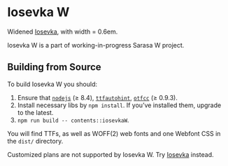 # Iosevka W

Widened [Iosevka](https://github.com/be5invis/Iosevka), with width = 0.6em.

Iosevka W is a part of working-in-progress Sarasa W project.

## Building from Source

To build Iosevka W you should:

1. Ensure that [`nodejs`](http://nodejs.org) (≥ 8.4), [`ttfautohint`](http://www.freetype.org/ttfautohint/), [`otfcc`](https://github.com/caryll/otfcc) (≥ 0.9.3).
2. Install necessary libs by `npm install`. If you’ve installed them, upgrade to the latest.
3. `npm run build -- contents::iosevkaW`.

You will find TTFs, as well as WOFF(2) web fonts and one Webfont CSS in the `dist/` directory.

Customized plans are not supported by Iosevka W. Try [Iosevka](https://github.com/be5invis/Iosevka) instead.
